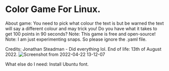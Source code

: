 # Color Game For Linux.
About game:
You need to pick what colour the text is but be warned the text will say a different colour and may trick you! Do you have what it takes to get 100 points in 90 seconds? 
Note: This game is free and open-source!
Note: I am just experimenting snaps. So please ignore the .yaml file. 

Credits:
Jonathan Steadman - Did everything lol.
End of life: 13th of August 2022.
![Screenshot from 2022-04-22 13-12-07](https://user-images.githubusercontent.com/52569279/164711956-eed6d76e-9401-4542-a211-5de706e233d6.png)

What else do I need:
Install Ubuntu font.
